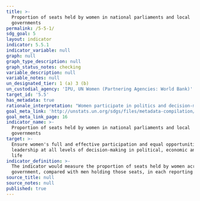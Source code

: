 ```yaml
---
title: >-
  Proportion of seats held by women in national parliaments and local
  governments
permalink: /5-5-1/
sdg_goal: 5
layout: indicator
indicator: 5.5.1
indicator_variable: null
graph: null
graph_type_description: null
graph_status_notes: checking
variable_description: null
variable_notes: null
un_designated_tier: 1 (a) 3 (b)
un_custodial_agency: 'IPU, UN Women (Partnering Agencies: World Bank)'
target_id: '5.5'
has_metadata: true
rationale_interpretation: "Women participate in politics and decision-making at all levels, in different functions and across all spheres of government. They may participate as voters, candidates for local, regional and national elections, members of parliament or local council, heads of state and government, ministers, members of political parties, trade unions or business associations, or as electoral administrators. \nCapturing an accurate assessment of women's representation across these different forms of political participation has been difficult, however. The standard measure of women's political participation and involvement in decision-making, used to track progress for the Millennium Development Goals, was the proportion of seats held by women in national parliaments. In many respects, the existence and quality of this data has meant that other areas of political participation have not been paid sufficient attention. \nMeasuring women's participation in local government is an additional, but equally important measure of women's political participation and decision-making, because of the responsibilities of local governments and the significantly higher number of opportunities (that is seats) available to women candidates at this level. Women's entry into local politics has the potential to influence a wide range of policy decisions and local community programmes. \nHowever, the available data is limited; it is neither comprehensive across all countries, nor regularly updated. Data from the United Nations Statistical Division's 2010 edition of The World's Women, for example, show selected regional averages, with a low of 8 percent in Northern Africa to a high of 30 percent in sub-Saharan Africa. Averages across Latin America and Europe ranged from 24 to 29 percent and Asia reported averages below 20 percent. Drawing meaningful conclusions from this data is therefore difficult. \nIn 1995, the Beijing Platform for Action called on governments to accept a wider understanding of women's participation in decision-making that went beyond women in national politics. The 20-year review of the Platform, however, found that: \n\ta significant challenge for effectively monitoring progress towards gender equality is the lack of high quality and comparable data, collected over time. Many areas of statistics that are of critical importance such as ' women's participation in decision-making at all levels, including local government ' are still not produced regularly by countries. Data and statistical requirements for the post-2015 development agenda will be substantial, particularly for monitoring gender equality, women's empowerment and the human rights of women and girls in the new framework. \nA dedicated indicator on women's political participation would provide the necessary 'data mandate' to ensure this data set is more systematically collected across all countries and regularly monitored over time, allowing for both international and longitudinal comparisons."
goal_meta_link: 'http://unstats.un.org/sdgs/files/metadata-compilation/Metadata-Goal-5.pdf'
goal_meta_link_page: 16
indicator_name: >-
  Proportion of seats held by women in national parliaments and local
  governments
target: >-
  Ensure women's full and effective participation and equal opportunities for
  leadership at all levels of decision-making in political, economic and public
  life
indicator_definition: >-
  The indicator would measure the proportion of seats held by women across local
  government, compared with men holding those seats, in each reporting country.
source_title: null
source_notes: null
published: true
---
```

